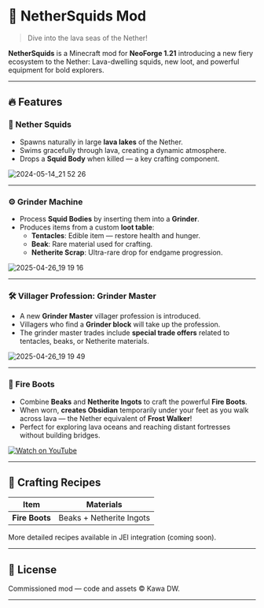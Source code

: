 # 🦑 NetherSquids Mod

> Dive into the lava seas of the Nether!

**NetherSquids** is a Minecraft mod for **NeoForge 1.21** introducing a new fiery ecosystem to the Nether: Lava-dwelling squids, new loot, and powerful equipment for bold explorers.

---

## 🔥 Features

### 🦑 Nether Squids
- Spawns naturally in large **lava lakes** of the Nether.
- Swims gracefully through lava, creating a dynamic atmosphere.
- Drops a **Squid Body** when killed — a key crafting component.

![2024-05-14_21 52 26](https://github.com/user-attachments/assets/f53a4d47-6ffe-4f1a-9724-b8398e25b12d)

---

### ⚙️ Grinder Machine
- Process **Squid Bodies** by inserting them into a **Grinder**.
- Produces items from a custom **loot table**:
  - **Tentacles**: Edible item — restore health and hunger.
  - **Beak**: Rare material used for crafting.
  - **Netherite Scrap**: Ultra-rare drop for endgame progression.

![2025-04-26_19 19 16](https://github.com/user-attachments/assets/ce38dc68-a10f-4185-ad46-5d816b1b57ff)

---

### 🛠 Villager Profession: Grinder Master
- A new **Grinder Master** villager profession is introduced.
- Villagers who find a **Grinder block** will take up the profession.
- The grinder master trades include **special trade offers** related to tentacles, beaks, or Netherite materials.

![2025-04-26_19 19 49](https://github.com/user-attachments/assets/96d151fb-b700-4581-92dc-dbe461721c03)

---

### 🥾 Fire Boots
- Combine **Beaks** and **Netherite Ingots** to craft the powerful **Fire Boots**.
- When worn, **creates Obsidian** temporarily under your feet as you walk across lava — the Nether equivalent of **Frost Walker**!
- Perfect for exploring lava oceans and reaching distant fortresses without building bridges.

[![Watch on YouTube](https://img.youtube.com/vi/eXMyP_T-bW8/0.jpg)](https://www.youtube.com/watch?v=eXMyP_T-bW8)

---

## 🌋 Crafting Recipes

| Item | Materials |
|-----|------------|
| **Fire Boots** | Beaks + Netherite Ingots |

More detailed recipes available in JEI integration (coming soon).

---

## 📜 License

Commissioned mod — code and assets © Kawa DW.

---
